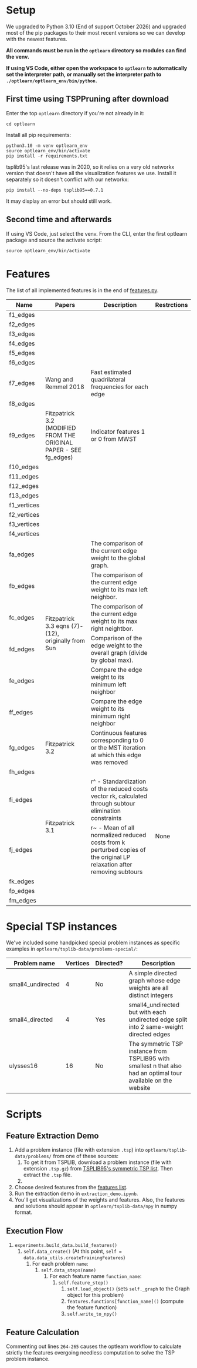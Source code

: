 # Setup
We upgraded to Python 3.10 (End of support October 2026) and upgraded most of the pip packages to their most recent versions so we can develop with the newest features.

**All commands must be run in the `optlearn` directory so modules can find the venv.**

**If using VS Code, either open the workspace to `optlearn` to automatically set the interpreter path, or manually set the interpreter path to `./optlearn/optlearn_env/bin/python`.**

## First time using TSPPruning after download
Enter the top `optlearn` directory if you're not already in it:
```
cd optlearn
```

Install all pip requirements:
```
python3.10 -m venv optlearn_env
source optlearn_env/bin/activate
pip install -r requirements.txt
```

tsplib95's last release was in 2020, so it relies on a very old networkx version that doesn't have all the visualization features we use. Install it separately so it doesn't conflict with our networkx:
```
pip install --no-deps tsplib95==0.7.1
```
It may display an error but should still work.

## Second time and afterwards
If using VS Code, just select the venv. From the CLI, enter the first optlearn package and source the activate script:
```
source optlearn_env/bin/activate
```

# Features
The list of all implemented features is in the end of [features.py](/optlearn/optlearn/feature/features.py).

<table>
    <thead>
        <tr>
            <th>Name</th>
            <th>Papers</th>
            <th>Description</th>
			<th>Restrctions</th>
        </tr>
    </thead>
    <tbody>
        <tr><td>f1_edges</td><td></td><td></td><td></td></tr>
		<tr><td>f2_edges</td><td></td><td></td><td></td></tr>
		<tr><td>f3_edges</td><td></td><td></td><td></td></tr>
		<tr><td>f4_edges</td><td></td><td></td><td></td></tr>
		<tr><td>f5_edges</td><td></td><td></td><td></td></tr>
		<tr><td>f6_edges</td><td></td><td></td><td></td></tr>
		<tr>
            <td>f7_edges</td>
			<td>Wang and Remmel 2018</td>
			<td>Fast estimated quadrilateral frequencies for each edge</td>
        </tr>
		<tr><td>f8_edges</td><td></td><td></td></tr>
		<tr>
			<td>f9_edges</td>
			<td>Fitzpatrick 3.2 (MODIFIED FROM THE ORIGINAL PAPER - SEE fg_edges)</td>
			<td>Indicator features 1 or 0 from MWST</td>
		</tr>
		<tr><td>f10_edges</td><td></td><td></td><td></td></tr>
		<tr><td>f11_edges</td><td></td><td></td><td></td></tr>
		<tr><td>f12_edges</td><td></td><td></td><td></td></tr>
		<tr><td>f13_edges</td><td></td><td></td><td></td></tr>
		<tr><td>f1_vertices</td><td></td><td></td><td></td></tr>
		<tr><td>f2_vertices</td><td></td><td></td><td></td></tr>
		<tr><td>f3_vertices</td><td></td><td></td><td></td></tr>
		<tr><td>f4_vertices</td><td></td><td></td><td></td></tr>
		<tr>
            <td>fa_edges</td>
			<td rowspan=6>Fitzpatrick 3.3 eqns (7)-(12), originally from Sun</td>
			<td>The comparison of the current edge weight to the global graph.</td>
        </tr>
		<tr>
			<td>fb_edges</td>
			<td>The comparison of the current edge weight to its max left neighbor.</td>
		</tr>
		</tr>
		<tr>
			<td>fc_edges</td>
			<td>The comparison of the current edge weight to its max right neightbor.</td>
		</tr>
		</tr>
		<tr>
			<td>fd_edges</td>
			<td>Comparison of the edge weight to the overall graph (divide by global max).</td>
		</tr>
		<tr>
			<td>fe_edges</td>
			<td>Compare the edge weight to its minimum left neighbor</td>
		</tr>
		<tr>
			<td>ff_edges</td>
			<td>Compare the edge weight to its minimum right neighbor</td>
		</tr>
		<tr>
			<td>fg_edges</td>
			<td>Fitzpatrick 3.2</td>
			<td>Continuous features corresponding to 0 or the MST iteration at which this edge was removed</td>
		</tr>
		<tr>
			<td>fh_edges</td>
			<td></td>
			<td></td>
			<td rowspan=6>None</td>
		</tr>
		<tr>
			<td>fi_edges</td>
			<td rowspan=2>Fitzpatrick 3.1</td>
			<td>r^ - Standardization of the reduced costs vector rk, calculated through subtour elimination constraints</td>
		</tr>
		<tr>
			<td>fj_edges</td>
			<td>r~ - Mean of all normalized reduced costs from k perturbed copies of the original LP relaxation after removing subtours</td>
		</tr>
		<tr><td>fk_edges</td><td></td><td></td></tr>
		<tr><td>fp_edges</td><td></td><td></td></tr>
		<tr><td>fm_edges</td><td></td><td></td></tr>
    </tbody>
</table>

# Special TSP instances
We've included some handpicked special problem instances as specific examples in `optlearn/tsplib-data/problems-special/`:

| Problem name | Vertices | Directed? | Description |
|---|---|---|---|
|small4_undirected|4|No|A simple directed graph whose edge weights are all distinct integers
|small4_directed|4|Yes|small4_undirected but with each undirected edge split into 2 same-weight directed edges|
|ulysses16|16|No|The symmetric TSP instance from TSPLIB95 with smallest n that also had an optimal tour available on the website|

# Scripts

## Feature Extraction Demo
1. Add a problem instance (file with extension `.tsp`) into `optlearn/tsplib-data/problems/` from one of these sources:
	1. To get it from TSPLIB, download a problem instance (file with extension `.tsp.gz`) from [TSPLIB95's symmetric TSP list](http://comopt.ifi.uni-heidelberg.de/software/TSPLIB95/tsp/). Then extract the `.tsp` file.
	2. 
3. Choose desired features from the [features list](#Features).
4. Run the extraction demo in `extraction_demo.ipynb`.
5. You'll get visualizations of the weights and features. Also, the features and solutions should appear in `optlearn/tsplib-data/npy` in numpy format.

## Execution Flow
1. `experiments.build_data.build_features()`
	1. `self.data_create()` (At this point, `self = data.data_utils.createTrainingFeatures`)
		1. For each problem `name`:
			1. `self.data_steps(name)` 
				1. For each feature name `function_name`:
					1. `self.feature_step()`
						1. `self.load_object()` (sets `self._graph` to the Graph object for this problem)
						2. `features.functions[function_name]()` (compute the feature function)
						3. `self.write_to_npy()`

## Feature Calculation
Commenting out lines `264-265` causes the optlearn workflow to calculate strictly the features overgoing needless computation to solve the TSP problem instance. 
